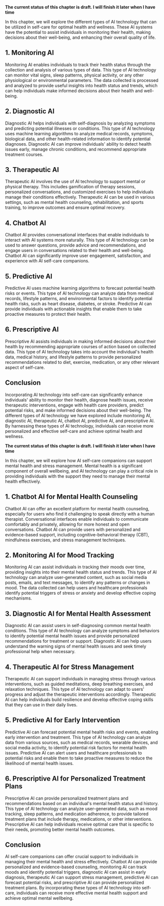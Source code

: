 **The current status of this chapter is draft. I will finish it later when I have time**

In this chapter, we will explore the different types of AI technology that can be utilized in self-care for optimal health and wellness. These AI systems have the potential to assist individuals in monitoring their health, making decisions about their well-being, and enhancing their overall quality of life.

**1. Monitoring AI**
--------------------

Monitoring AI enables individuals to track their health status through the collection and analysis of various types of data. This type of AI technology can monitor vital signs, sleep patterns, physical activity, or any other physiological or environmental parameters. The data collected is processed and analyzed to provide useful insights into health status and trends, which can help individuals make informed decisions about their health and well-being.

**2. Diagnostic AI**
--------------------

Diagnostic AI helps individuals with self-diagnosis by analyzing symptoms and predicting potential illnesses or conditions. This type of AI technology uses machine learning algorithms to analyze medical records, symptoms, biological data, and other health-related information to identify potential diagnoses. Diagnostic AI can improve individuals' ability to detect health issues early, manage chronic conditions, and recommend appropriate treatment courses.

**3. Therapeutic AI**
---------------------

Therapeutic AI involves the use of AI technology to support mental or physical therapy. This includes gamification of therapy sessions, personalized conversations, and customized exercises to help individuals manage their conditions effectively. Therapeutic AI can be used in various settings, such as mental health counseling, rehabilitation, and sports training, to improve outcomes and ensure optimal recovery.

**4. Chatbot AI**
-----------------

Chatbot AI provides conversational interfaces that enable individuals to interact with AI systems more naturally. This type of AI technology can be used to answer questions, provide advice and recommendations, and engage users in conversations related to their health and well-being. Chatbot AI can significantly improve user engagement, satisfaction, and experience with AI self-care companions.

**5. Predictive AI**
--------------------

Predictive AI uses machine learning algorithms to forecast potential health risks or events. This type of AI technology can analyze data from medical records, lifestyle patterns, and environmental factors to identify potential health risks, such as heart disease, diabetes, or stroke. Predictive AI can provide individuals with actionable insights that enable them to take proactive measures to protect their health.

**6. Prescriptive AI**
----------------------

Prescriptive AI assists individuals in making informed decisions about their health by recommending appropriate courses of action based on collected data. This type of AI technology takes into account the individual's health data, medical history, and lifestyle patterns to provide personalized recommendations related to diet, exercise, medication, or any other relevant aspect of self-care.

**Conclusion**
--------------

Incorporating AI technology into self-care can significantly enhance individuals' ability to monitor their health, diagnose health issues, receive therapeutic interventions, engage with health care providers, predict potential risks, and make informed decisions about their well-being. The different types of AI technology we have explored include monitoring AI, diagnostic AI, therapeutic AI, chatbot AI, predictive AI, and prescriptive AI. By harnessing these types of AI technology, individuals can receive more personalized and effective self-care and achieve optimal health and wellness.

**The current status of this chapter is draft. I will finish it later when I have time**

In this chapter, we will explore how AI self-care companions can support mental health and stress management. Mental health is a significant component of overall wellbeing, and AI technology can play a critical role in providing individuals with the support they need to manage their mental health effectively.

**1. Chatbot AI for Mental Health Counseling**
----------------------------------------------

Chatbot AI can offer an excellent platform for mental health counseling, especially for users who find it challenging to speak directly with a human therapist. Conversational interfaces enable individuals to communicate comfortably and privately, allowing for more honest and open conversations. Chatbot AI can provide users with personalized and evidence-based support, including cognitive-behavioral therapy (CBT), mindfulness exercises, and stress management techniques.

**2. Monitoring AI for Mood Tracking**
--------------------------------------

Monitoring AI can assist individuals in tracking their moods over time, providing insights into their mental health status and trends. This type of AI technology can analyze user-generated content, such as social media posts, emails, and text messages, to identify any patterns or changes in mood. The data collected can help users and healthcare professionals identify potential triggers of stress or anxiety and develop effective coping mechanisms.

**3. Diagnostic AI for Mental Health Assessment**
-------------------------------------------------

Diagnostic AI can assist users in self-diagnosing common mental health conditions. This type of AI technology can analyze symptoms and behaviors to identify potential mental health issues and provide personalized recommendations for treatment or support. Diagnostic AI can help users understand the warning signs of mental health issues and seek timely professional help when necessary.

**4. Therapeutic AI for Stress Management**
-------------------------------------------

Therapeutic AI can support individuals in managing stress through various interventions, such as guided meditations, deep breathing exercises, and relaxation techniques. This type of AI technology can adapt to users' progress and adjust the therapeutic interventions accordingly. Therapeutic AI can help individuals build resilience and develop effective coping skills that they can use in their daily lives.

**5. Predictive AI for Early Intervention**
-------------------------------------------

Predictive AI can forecast potential mental health risks and events, enabling early intervention and treatment. This type of AI technology can analyze data from various sources, such as medical records, wearable devices, and social media activity, to identify potential risk factors for mental health issues. Predictive AI can alert users and healthcare professionals to potential risks and enable them to take proactive measures to reduce the likelihood of mental health issues.

**6. Prescriptive AI for Personalized Treatment Plans**
-------------------------------------------------------

Prescriptive AI can provide personalized treatment plans and recommendations based on an individual's mental health status and history. This type of AI technology can analyze user-generated data, such as mood tracking, sleep patterns, and medication adherence, to provide tailored treatment plans that include therapy, medications, or other interventions. Prescriptive AI can help individuals receive optimal care that is specific to their needs, promoting better mental health outcomes.

**Conclusion**
--------------

AI self-care companions can offer crucial support to individuals in managing their mental health and stress effectively. Chatbot AI can provide personalized and evidence-based counseling, monitoring AI can track moods and identify potential triggers, diagnostic AI can assist in early diagnosis, therapeutic AI can support stress management, predictive AI can forecast potential risks, and prescriptive AI can provide personalized treatment plans. By incorporating these types of AI technology into self-care, individuals can receive more effective mental health support and achieve optimal mental wellbeing.
